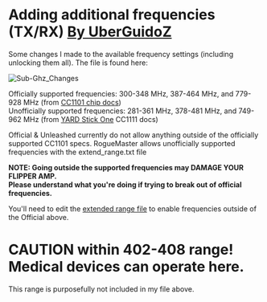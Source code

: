 # Adding additional frequencies (TX/RX) [By UberGuidoZ](https://github.com/UberGuidoZ/Flipper/blob/main/Sub-GHz/Settings/ReadMe.md)

Some changes I made to the available frequency settings (including unlocking them all). The file is found here:

![Sub-Ghz_Changes](https://user-images.githubusercontent.com/57457139/174948988-f6955976-2318-4e3e-b658-93f0465bb22e.png)

Officially supported frequencies: 300-348 MHz, 387-464 MHz, and 779-928 MHz (from [CC1101 chip docs](https://www.ti.com/product/CC1101))<br>
Unofficially supported frequencies: 281-361 MHz, 378-481 MHz, and 749-962 MHz (from [YARD Stick One](https://greatscottgadgets.com/yardstickone/) CC1111 docs)

Official & Unleashed currently do not allow anything outside of the officially supported CC1101 specs.
RogueMaster allows unofficially supported frequencies with the extend_range.txt file

**NOTE: Going outside the supported frequencies may DAMAGE YOUR FLIPPER AMP.<br>
Please understand what you're doing if trying to break out of official frequencies.**

You'll need to edit the [extended range file](https://github.com/IamUSER/Flipper-Fusion/blob/main/documentation/DangerousSettings.md) to enable frequencies outside of the Official above.

# CAUTION within 402-408 range!<br>Medical devices can operate here.

This range is purposefully not included in my file above.
